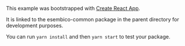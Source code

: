 This example was bootstrapped with [Create React App](https://github.com/facebook/create-react-app).

It is linked to the esembico-common package in the parent directory for development purposes.

You can run `yarn install` and then `yarn start` to test your package.
